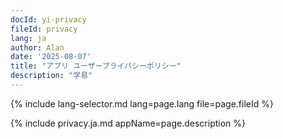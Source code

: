 ```yaml
---
docId: yi-privacy
fileId: privacy
lang: ja
author: Alan
date: '2025-08-07'
title: "アプリ ユーザープライバシーポリシー"
description: "学易"
---
```

{% include lang-selector.md lang=page.lang file=page.fileId %}

{% include privacy.ja.md appName=page.description %}